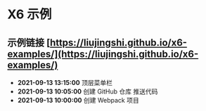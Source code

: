 # X6 示例

## 示例链接 [https://liujingshi.github.io/x6-examples/](https://liujingshi.github.io/x6-examples/)

- **2021-09-13 13:15:00** 顶层菜单栏
- **2021-09-13 10:05:00** 创建 GitHub 仓库 推送代码
- **2021-09-13 10:00:00** 创建 Webpack 项目
